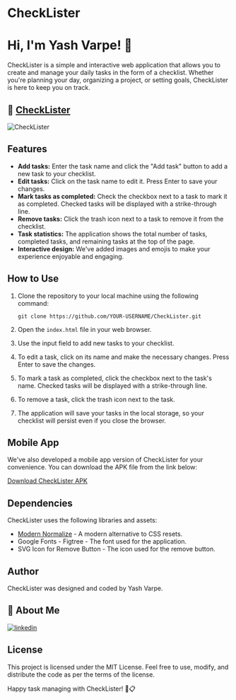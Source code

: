 # CheckLister

# Hi, I'm Yash Varpe! 👋

CheckLister is a simple and interactive web application that allows you to create and manage your daily tasks in the form of a checklist. Whether you're planning your day, organizing a project, or setting goals, CheckLister is here to keep you on track.

## 🔗 [CheckLister](https://yashvarpe05.github.io/CheckLister/)

![CheckLister](https://is5-ssl.mzstatic.com/image/thumb/Purple126/v4/cb/1b/db/cb1bdb28-01c0-c734-62c3-815304e1bd99/AppIcon-0-0-1x_U007emarketing-0-0-0-10-0-0-sRGB-0-0-0-GLES2_U002c0-512MB-85-220-0-0.png/512x512bb.jpg)

## Features

- **Add tasks:** Enter the task name and click the "Add task" button to add a new task to your checklist.
- **Edit tasks:** Click on the task name to edit it. Press Enter to save your changes.
- **Mark tasks as completed:** Check the checkbox next to a task to mark it as completed. Checked tasks will be displayed with a strike-through line.
- **Remove tasks:** Click the trash icon next to a task to remove it from the checklist.
- **Task statistics:** The application shows the total number of tasks, completed tasks, and remaining tasks at the top of the page.
- **Interactive design:** We've added images and emojis to make your experience enjoyable and engaging.

## How to Use

1. Clone the repository to your local machine using the following command:

   ```
   git clone https://github.com/YOUR-USERNAME/CheckLister.git
   ```

2. Open the `index.html` file in your web browser.

3. Use the input field to add new tasks to your checklist.

4. To edit a task, click on its name and make the necessary changes. Press Enter to save the changes.

5. To mark a task as completed, click the checkbox next to the task's name. Checked tasks will be displayed with a strike-through line.

6. To remove a task, click the trash icon next to the task.

7. The application will save your tasks in the local storage, so your checklist will persist even if you close the browser.

## Mobile App

We've also developed a mobile app version of CheckLister for your convenience. You can download the APK file from the link below:

[Download CheckLister APK](https://github.com/YashVarpe05/CheckLister/blob/main/app-release.apk)

## Dependencies

CheckLister uses the following libraries and assets:

- [Modern Normalize](https://github.com/sindresorhus/modern-normalize) - A modern alternative to CSS resets.
- Google Fonts - Figtree - The font used for the application.
- SVG Icon for Remove Button - The icon used for the remove button.

## Author

CheckLister was designed and coded by Yash Varpe.

## 🚀 About Me

[![linkedin](https://img.shields.io/badge/linkedin-0A66C2?style=for-the-badge&logo=linkedin&logoColor=white)](https://www.linkedin.com/in/yash-varpe-960703234/)

## License

This project is licensed under the MIT License. Feel free to use, modify, and distribute the code as per the terms of the license.

Happy task managing with CheckLister! 🚀📋
